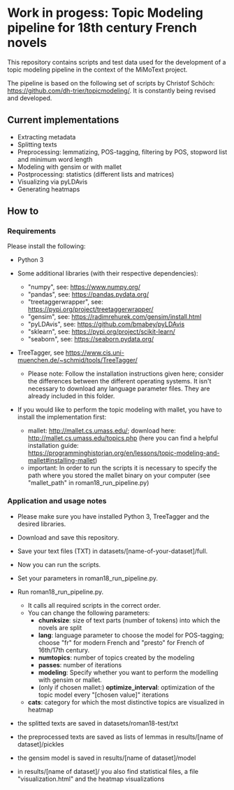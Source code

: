 # Work in progess: Topic Modeling pipeline for 18th century French novels

This repository contains scripts and test data used for the development of a topic modeling pipeline in the context of the MiMoText project.

The pipeline is based on the following set of scripts by Christof Schöch: https://github.com/dh-trier/topicmodeling/. It is constantly being revised and developed.

## Current implementations
* Extracting metadata
* Splitting texts 
* Preprocessing: lemmatizing, POS-tagging, filtering by POS, stopword list and minimum word length
* Modeling with gensim or with mallet 
* Postprocessing: statistics (different lists and matrices)
* Visualizing via pyLDAvis
* Generating heatmaps

## How to

### Requirements

Please install the following: 

* Python 3
* Some additional libraries (with their respective dependencies): 
    * "numpy", see: https://www.numpy.org/
    * "pandas", see: https://pandas.pydata.org/
    * "treetaggerwrapper", see: https://pypi.org/project/treetaggerwrapper/
    * "gensim", see: https://radimrehurek.com/gensim/install.html
    * "pyLDAvis", see: https://github.com/bmabey/pyLDAvis
    * "sklearn", see: https://pypi.org/project/scikit-learn/
    * "seaborn", see: https://seaborn.pydata.org/
     
* TreeTagger, see https://www.cis.uni-muenchen.de/~schmid/tools/TreeTagger/
  * Please note: Follow the installation instructions given here; consider the differences between the different operating systems. It isn't necessary to download any language parameter files. They are already included in this folder.
    
* If you would like to perform the topic modeling with mallet, you have to install the implementation first:
	* mallet: http://mallet.cs.umass.edu/; download here: http://mallet.cs.umass.edu/topics.php
	(here you can find a helpful installation guide: https://programminghistorian.org/en/lessons/topic-modeling-and-mallet#installing-mallet)
	* important: In order to run the scripts it is necessary to specify the path where you stored the mallet binary on your computer (see "mallet_path" in 			  roman18_run_pipeline.py)

### Application and usage notes

* Please make sure you have installed Python 3, TreeTagger and the desired libraries.
* Download and save this repository. 
* Save your text files (TXT) in datasets/[name-of-your-dataset]/full.
* Now you can run the scripts. 
* Set your parameters in roman18_run_pipeline.py.
* Run roman18_run_pipeline.py. 
    * It calls all required scripts in the correct order.
    * You can change the following parameters:
       - **chunksize**: size of text parts (number of tokens) into which the novels are split
       - **lang**: language parameter to choose the model for POS-tagging; choose "fr" for modern French and "presto" for French of 16th/17th century.
       - **numtopics**: number of topics created by the modeling
       - **passes**: number of iterations 
       - **modeling**: Specify whether you want to perform the modelling with gensim or mallet.
       - (only if chosen mallet:) **optimize_interval**: optimization of the topic model every "[chosen value]" iterations
	- **cats**: category for which the most distinctive topics are visualized in heatmap

* the splitted texts are saved in datasets/roman18-test/txt
* the preprocessed texts are saved as lists of lemmas in results/[name of dataset]/pickles
* the gensim model is saved in results/[name of dataset]/model
* in results/[name of dataset]/ you also find statistical files, a file "visualization.html" and the heatmap visualizations
